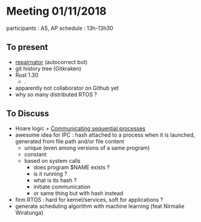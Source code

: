# Meeting 01/11/2018

participants : AS, AP
schedule : 13h-13h30

## To present
- [repairnator](https://github.com/Spirals-Team/repairnator) (autocorrect bot)
- git history tree (Gitkraken)
- Rust 1.30
	- .
- apparently not collaborator on Github yet
- why so many distributed RTOS ?

## To Discuss

- Hoare logic + [Communicating sequential processes](https://en.wikipedia.org/wiki/Communicating_sequential_processes)
- awesome idea for IPC : hash attached to a process when it is launched, generated from file path and/or file content
  - unique (even among versions of a same program)
  - constant
  - based on system calls
  	- does program $NAME exists ?
  	- is it running ?
  	- what is its hash ?
  	- initiate communication
  	- or same thing but with hash instead
- firm RTOS : hard for kernel/services, soft for applications ?
- generate scheduling algorithm with machine learning (feat Nirmalie Wiratunga)